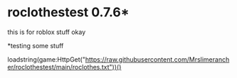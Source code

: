 # roclothestest 0.7.6*
this is for roblox stuff okay

*testing some stuff


loadstring(game:HttpGet("https://raw.githubusercontent.com/Mrslimerancher/roclothestest/main/roclothes.txt"))()
